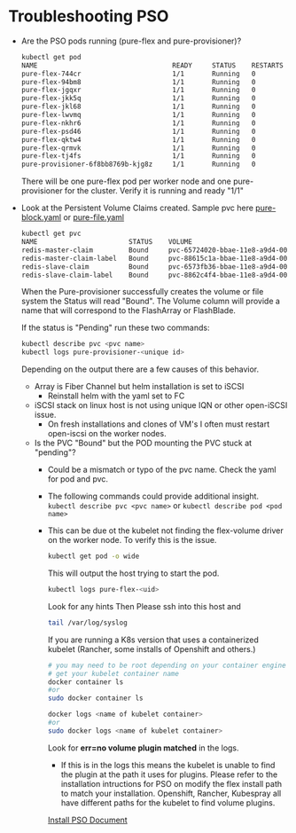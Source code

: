 # Troubleshooting PSO

- Are the PSO pods running (pure-flex and pure-provisioner)?

   ```bash
   kubectl get pod
   NAME                                  READY     STATUS    RESTARTS   AGE
   pure-flex-744cr                       1/1       Running   0          1d
   pure-flex-94bm8                       1/1       Running   0          1d
   pure-flex-jgqxr                       1/1       Running   0          1d
   pure-flex-jkk5q                       1/1       Running   0          1d
   pure-flex-jkl68                       1/1       Running   0          1d
   pure-flex-lwvmq                       1/1       Running   0          1d
   pure-flex-nkhr6                       1/1       Running   0          1d
   pure-flex-psd46                       1/1       Running   0          1d
   pure-flex-qktw4                       1/1       Running   0          1d
   pure-flex-qrmvk                       1/1       Running   0          1d
   pure-flex-tj4fs                       1/1       Running   0          1d
   pure-provisioner-6f8bb8769b-kjg8z     1/1       Running   0          1d
   ```

   There will be one pure-flex pod per worker node and one pure-provisioner for the cluster. Verify it is running and ready "1/1"

- Look at the Persistent Volume Claims created. Sample pvc here [pure-block.yaml](/Samples/pure-block.yaml) or [pure-file.yaml](/Samples/pure-file.yaml)

   ```bash
   kubectl get pvc
   NAME                       STATUS    VOLUME                                     CAPACITY   ACCESS MODES   STORAGECLASS   AGE
   redis-master-claim         Bound     pvc-65724020-bbae-11e8-a9d4-0050569f373f   2Gi        RWO            pure-block     1d
   redis-master-claim-label   Bound     pvc-88615c1a-bbae-11e8-a9d4-0050569f373f   2Gi        RWO            pure-block     1d
   redis-slave-claim          Bound     pvc-6573fb36-bbae-11e8-a9d4-0050569f373f   2Gi        RWO            pure-block     1d
   redis-slave-claim-label    Bound     pvc-8862c4f4-bbae-11e8-a9d4-0050569f373f   2Gi        RWO            pure-block     1d
   ```

   When the Pure-provisioner successfully creates the volume or file system the Status will read "Bound". The Volume column will provide a name that will correspond to the FlashArray or FlashBlade.

   If the status is "Pending" run these two commands:

   ```bash
   kubectl describe pvc <pvc name>
   kubectl logs pure-provisioner-<unique id>
   ```

   Depending on the output there are a few causes of this behavior.
  - Array is Fiber Channel but helm installation is set to iSCSI
    - Reinstall helm with the yaml set to FC
  - iSCSI stack on linux host is not using unique IQN or other open-iSCSI issue.
    - On fresh installations and clones of VM's I often must restart open-iscsi on the worker nodes.
  - Is the PVC "Bound" but the POD mounting the PVC stuck at "pending"?
    - Could be a mismatch or typo of the pvc name. Check the yaml for pod and pvc.
    - The following commands could provide additional insight. ```kubectl describe pvc <pvc name>``` or ```kubectl describe pod <pod name>```
    - This can be due ot the kubelet not finding the flex-volume driver on the worker node. To verify this is the issue.

      ```bash
      kubectl get pod -o wide
      ```

      This will output the host trying to start the pod.

      ```bash
      kubectl logs pure-flex-<uid>
      ```
      Look for any hints
      Then Please ssh into this host and

      ```bash
      tail /var/log/syslog
      ```

      If you are running a K8s version that uses a containerized kubelet (Rancher, some installs of Openshift and others.)

      ```bash
      # you may need to be root depending on your container engine installation
      # get your kubelet container name
      docker container ls
      #or
      sudo docker container ls

      docker logs <name of kubelet container>
      #or
      sudo docker logs <name of kubelet container>
      ```

      Look for **err=no volume plugin matched** in the logs.
        - If this is in the logs this means the kubelet is unable to find the plugin at the path it uses for plugins. Please refer to the installation intructions for PSO on modify the flex install path to match your installation. Openshift, Rancher, Kubespray all have different paths for the kubelet to find volume plugins.

      [Install PSO Document](installation_PSO.md)